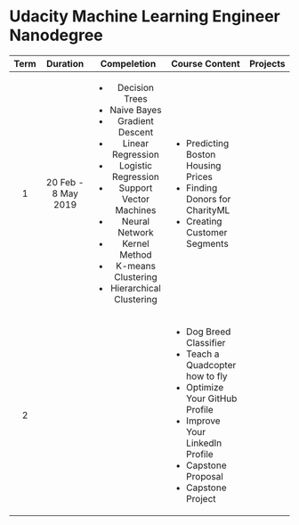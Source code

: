 # Udacity Machine Learning Engineer Nanodegree

|Term|Duration|Compeletion|Course Content|Projects|
|:-:|:-:|:-:|:-|:-|
|1|20 Feb - 8 May 2019|<ul><li>Decision Trees</li><li>Naive Bayes</li><li>Gradient Descent</li><li>Linear Regression</li><li>Logistic Regression</li><li>Support Vector Machines</li><li>Neural Network</li><li>Kernel Method</li><li>K-means Clustering</li><li>Hierarchical Clustering</li></ul>|<ul><li>Predicting Boston Housing Prices</li><li>Finding Donors for CharityML</li><li>Creating Customer Segments</li></ul>|
|2|||<ul><li>Dog Breed Classifier</li><li>Teach a Quadcopter how to fly</li><li>Optimize Your GitHub Profile</li><li>Improve Your LinkedIn Profile</li><li>Capstone Proposal</li><li>Capstone Project</li></ul>|
